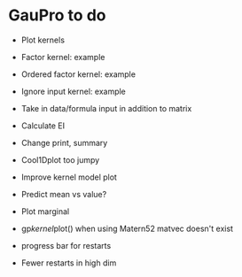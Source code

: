 # GauPro to do

* Plot kernels

* Factor kernel: example

* Ordered factor kernel: example

* Ignore input kernel: example

* Take in data/formula input in addition to matrix

* Calculate EI

* Change print, summary

* Cool1Dplot too jumpy

* Improve kernel model plot

* Predict mean vs value?

* Plot marginal

* gp$kernel$plot() when using Matern52 matvec doesn't exist

* progress bar for restarts

* Fewer restarts in high dim

